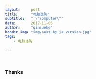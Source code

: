 ```yaml
---
layout:     post
title:      "电脑选购"
subtitle:   " \"computer\""
date:       2017-11-05
author:     "qinxueke"
header-img: "img/post-bg-js-version.jpg"
tags:
    - 电脑选购
   
---
```




<img src="/img/in-post/post-computer/%E5%B9%BB%E7%81%AF%E7%89%871.JPG" alt="">
<img src="/img/in-post/post-computer/%E5%B9%BB%E7%81%AF%E7%89%872.JPG" alt="">
<img src="/img/in-post/post-computer/%E5%B9%BB%E7%81%AF%E7%89%873.JPG" alt="">
<img src="/img/in-post/post-computer/%E5%B9%BB%E7%81%AF%E7%89%874.JPG" alt="">
<img src="/img/in-post/post-computer/%E5%B9%BB%E7%81%AF%E7%89%875.JPG" alt="">
<img src="/img/in-post/post-computer/%E5%B9%BB%E7%81%AF%E7%89%876.JPG" alt="">
<img src="/img/in-post/post-computer/%E5%B9%BB%E7%81%AF%E7%89%877.JPG" alt="">
<img src="/img/in-post/post-computer/%E5%B9%BB%E7%81%AF%E7%89%878.JPG" alt="">
<img src="/img/in-post/post-computer/%E5%B9%BB%E7%81%AF%E7%89%879.JPG" alt="">
<img src="/img/in-post/post-computer/%E5%B9%BB%E7%81%AF%E7%89%8710.JPG" alt="">
<img src="/img/in-post/post-computer/%E5%B9%BB%E7%81%AF%E7%89%8711.JPG" alt="">
<img src="/img/in-post/post-computer/%E5%B9%BB%E7%81%AF%E7%89%8712.JPG" alt="">
<img src="/img/in-post/post-computer/%E5%B9%BB%E7%81%AF%E7%89%8713.JPG" alt="">
<img src="/img/in-post/post-computer/%E5%B9%BB%E7%81%AF%E7%89%8714.JPG" alt="">
<img src="/img/in-post/post-computer/%E5%B9%BB%E7%81%AF%E7%89%8715.JPG" alt="">
<img src="/img/in-post/post-computer/%E5%B9%BB%E7%81%AF%E7%89%8716.JPG" alt="">
<img src="/img/in-post/post-computer/%E5%B9%BB%E7%81%AF%E7%89%8717.JPG" alt="">
<img src="/img/in-post/post-computer/%E5%B9%BB%E7%81%AF%E7%89%8718.JPG" alt="">
<img src="/img/in-post/post-computer/%E5%B9%BB%E7%81%AF%E7%89%8719.JPG" alt="">
<img src="/img/in-post/post-computer/%E5%B9%BB%E7%81%AF%E7%89%8720.JPG" alt="">
<img src="/img/in-post/post-computer/%E5%B9%BB%E7%81%AF%E7%89%8721.JPG" alt="">
<img src="/img/in-post/post-computer/%E5%B9%BB%E7%81%AF%E7%89%8722.JPG" alt="">
<img src="/img/in-post/post-computer/%E5%B9%BB%E7%81%AF%E7%89%8723.JPG" alt="">
<img src="/img/in-post/post-computer/%E5%B9%BB%E7%81%AF%E7%89%8724.JPG" alt="">


### Thanks


